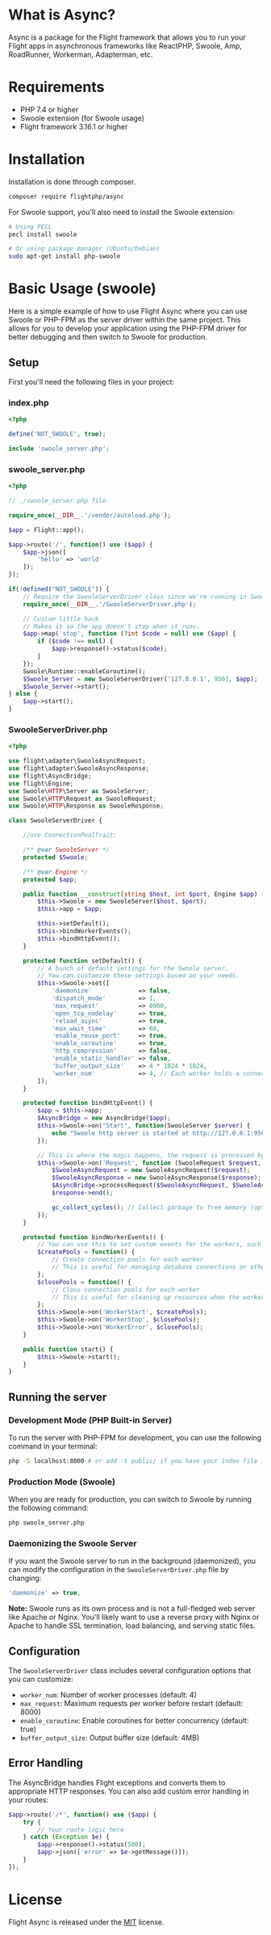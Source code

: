 # What is Async?

Async is a package for the Flight framework that allows you to run your Flight apps in asynchronous frameworks like ReactPHP, Swoole, Amp, RoadRunner, Workerman, Adapterman, etc.

# Requirements

- PHP 7.4 or higher
- Swoole extension (for Swoole usage)
- Flight framework 3.16.1 or higher

# Installation

Installation is done through composer.

```bash
composer require flightphp/async
```

For Swoole support, you'll also need to install the Swoole extension:

```bash
# Using PECL
pecl install swoole

# Or using package manager (Ubuntu/Debian)
sudo apt-get install php-swoole
```

# Basic Usage (swoole)

Here is a simple example of how to use Flight Async where you can use Swoole or PHP-FPM as the server driver within the same project. This allows for you to develop your application using the PHP-FPM driver for better debugging and then switch to Swoole for production.

## Setup
First you'll need the following files in your project:

### index.php
```php
<?php

define('NOT_SWOOLE', true);

include 'swoole_server.php';
```
### swoole_server.php
```php
<?php

// ./swoole_server.php file

require_once(__DIR__.'/vendor/autoload.php');

$app = Flight::app();

$app->route('/', function() use ($app) {
    $app->json([
        'hello' => 'world'
    ]);
});

if(!defined("NOT_SWOOLE")) {
    // Require the SwooleServerDriver class since we're running in Swoole mode.
    require_once(__DIR__.'/SwooleServerDriver.php');

    // Custom little hack
    // Makes it so the app doesn't stop when it runs.
    $app->map('stop', function (?int $code = null) use ($app) {
        if ($code !== null) {
            $app->response()->status($code);
        }
    });
    Swoole\Runtime::enableCoroutine();
    $Swoole_Server = new SwooleServerDriver('127.0.0.1', 9501, $app);
    $Swoole_Server->start();
} else {
    $app->start();
}
```

### SwooleServerDriver.php
```php
<?php

use flight\adapter\SwooleAsyncRequest;
use flight\adapter\SwooleAsyncResponse;
use flight\AsyncBridge;
use flight\Engine;
use Swoole\HTTP\Server as SwooleServer;
use Swoole\HTTP\Request as SwooleRequest;
use Swoole\HTTP\Response as SwooleResponse;

class SwooleServerDriver {

    //use ConnectionPoolTrait;

    /** @var SwooleServer */
    protected $Swoole;

    /** @var Engine */
    protected $app;

    public function __construct(string $host, int $port, Engine $app) {
        $this->Swoole = new SwooleServer($host, $port);
        $this->app = $app;

        $this->setDefault();
        $this->bindWorkerEvents();
        $this->bindHttpEvent();
    }

    protected function setDefault() {
        // A bunch of default settings for the Swoole server.
        // You can customize these settings based on your needs.
        $this->Swoole->set([
            'daemonize'             => false,
            'dispatch_mode'         => 1,
            'max_request'           => 8000,
            'open_tcp_nodelay'      => true,
            'reload_async'          => true,
            'max_wait_time'         => 60,
            'enable_reuse_port'     => true,
            'enable_coroutine'      => true,
            'http_compression'      => false,
            'enable_static_handler' => false,
            'buffer_output_size'    => 4 * 1024 * 1024,
            'worker_num'            => 4, // Each worker holds a connection pool
        ]);
    }

    protected function bindHttpEvent() {
        $app = $this->app;
        $AsyncBridge = new AsyncBridge($app);
        $this->Swoole->on("Start", function(SwooleServer $server) {
            echo "Swoole http server is started at http://127.0.0.1:9501\n";
        });

        // This is where the magic happens, the request is processed by the AsyncBridge
        $this->Swoole->on('Request', function (SwooleRequest $request, SwooleResponse $response) use ($AsyncBridge) {
            $SwooleAsyncRequest = new SwooleAsyncRequest($request);
            $SwooleAsyncResponse = new SwooleAsyncResponse($response);
            $AsyncBridge->processRequest($SwooleAsyncRequest, $SwooleAsyncResponse);
            $response->end();

            gc_collect_cycles(); // Collect garbage to free memory (optional)
        });
    }

    protected function bindWorkerEvents() {
        // You can use this to set custom events for the workers, such as creating connection pools.
        $createPools = function() {
            // Create connection pools for each worker
            // This is useful for managing database connections or other resources that need to be shared across requests.
        };
        $closePools = function() {
            // Close connection pools for each worker
            // This is useful for cleaning up resources when the worker stops or encounters an error.
        };
        $this->Swoole->on('WorkerStart', $createPools);
        $this->Swoole->on('WorkerStop', $closePools);
        $this->Swoole->on('WorkerError', $closePools);
    }

    public function start() {
        $this->Swoole->start();
    }
}
```

## Running the server

### Development Mode (PHP Built-in Server)
To run the server with PHP-FPM for development, you can use the following command in your terminal:
```bash
php -S localhost:8000 # or add -t public/ if you have your index file in the public directory
```

### Production Mode (Swoole)
When you are ready for production, you can switch to Swoole by running the following command:
```bash
php swoole_server.php
```

### Daemonizing the Swoole Server
If you want the Swoole server to run in the background (daemonized), you can modify the configuration in the `SwooleServerDriver.php` file by changing:

```php
'daemonize' => true,
```

**Note:** Swoole runs as its own process and is not a full-fledged web server like Apache or Nginx. You'll likely want to use a reverse proxy with Nginx or Apache to handle SSL termination, load balancing, and serving static files.

## Configuration

The `SwooleServerDriver` class includes several configuration options that you can customize:

- `worker_num`: Number of worker processes (default: 4)
- `max_request`: Maximum requests per worker before restart (default: 8000)
- `enable_coroutine`: Enable coroutines for better concurrency (default: true)
- `buffer_output_size`: Output buffer size (default: 4MB)

## Error Handling

The AsyncBridge handles Flight exceptions and converts them to appropriate HTTP responses. You can also add custom error handling in your routes:

```php
$app->route('/*', function() use ($app) {
    try {
        // Your route logic here
    } catch (Exception $e) {
        $app->response()->status(500);
        $app->json(['error' => $e->getMessage()]);
    }
});
```

# License

Flight Async is released under the [MIT](http://docs.flightphp.com/license) license.
